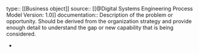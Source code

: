 type:: [[Business object]]
source:: [[@Digital Systems Engineering Process Model Version: 1.0]]
documentation:: Description of the problem or opportunity. Should be derived from the organization strategy and provide enough detail to understand the gap or new capability that is being considered.

-